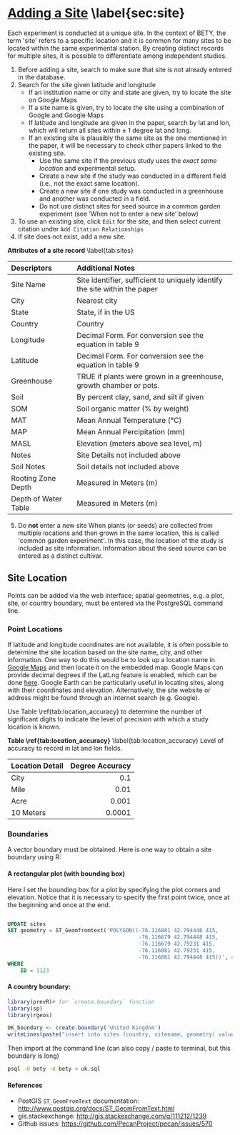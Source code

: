 # [Adding a Site](https://www.betydb.org/sites/new) \label{sec:site}

Each experiment is conducted at a unique site. In the context of BETY,
the term 'site' refers to a specific location and it is common for many
sites to be located within the same experimental station. By creating
distinct records for multiple sites, it is possible to differentiate
among independent studies.

1.  Before adding a site, search to make sure that site is not already
    entered in the database.
2.  Search for the site given latitude and longitude
    -   If an institution name or city and state are given, try to
        locate the site on Google Maps
    -   If a site name is given, try to locate the site using a
        combination of Google and Google Maps
    -   If latitude and longitude are given in the paper, search by lat
        and lon, which will return all sites within $\pm$ 1 degree lat and
        long.
    -   If an existing site is plausibly the same site as the one
        mentioned in the paper, it will be necessary to check other
        papers linked to the existing site.
        -   Use the same site if the previous study uses the *exact same
            location* and experimental setup.
        -   Create a new site if the study was conducted in a different
            field (i.e., not the exact same location).
        -   Create a new site if one study was conducted in a greenhouse
            and another was conducted in a field.
        -   Do not use distinct sites for seed source in a common garden
            experiment (see ’When not to enter a new site’ below)
3.  To use an existing site, click `Edit` for the site, and then select
    current citation under `Add Citation Relationships`
4.  If site does not exist, add a new site.  

**Attributes of a site record** \label{tab:sites}

| Descriptors              |      Additional Notes | 
| :-----------------------------| :-------------------------|
| Site Name |Site identifier, sufficient to uniquely identify the site within the paper |
| City         | Nearest city                 |  
| State           | State, if in the US                |
| Country          |  Country     | 
| Longitude | Decimal Form. For conversion see the equation in table 9 |
| Latitude        | Decimal Form. For conversion see the equation in table 9              |
| Greenhouse        | TRUE if plants were grown in a greenhouse, growth chamber or pots.|
| Soil             |By percent clay, sand, and silt if given               | 
| SOM      |Soil organic matter (% by weight)              | 
| MAT | Mean Annual Temperature (°C) |
| MAP | Mean Annual Percipitation (mm) |
| MASL |Elevation (meters above sea level, m) |
| Notes | Site Details not included above |
| Soil Notes | Soil details not included above |
| Rooting Zone Depth | Measured in Meters (m) |
|Depth of Water Table| Measured in Meters (m) |

5. Do **not** enter a new site When plants (or seeds) are collected from multiple locations   and then grown in the same location, this is called 'common garden experiment'. In this case, the location of the study is included as site information. Information about the seed source can be entered as a distinct cultivar.
 
## Site Location 

Points can be added via the web interface; spatial geometries, e.g. a plot, site, or country boundary, must be entered via the PostgreSQL command line. 

### Point Locations

If latitude and longitude coordinates are not available, it is often
possible to determine the site location based on the site name, city,
and other information. One way to do this would be to look up a location
name in [Google Maps](http://maps.google.com) and then locate it on the
embedded map. Google Maps can provide decimal degrees if the LatLng
feature is enabled, which can be done
[here](http://maps.google.com/maps?showlabs=1). Google Earth can be
particularly useful in locating sites, along with their coordinates and
elevation. Alternatively, the site website or address might be found
through an internet search (e.g. Google).

Use Table \ref{tab:location_accuracy} to determine the number of significant digits to indicate the level of precision with which a study location is known.  

**Table \ref{tab:location_accuracy}** \label{tab:location_accuracy} Level of accuracy to record in lat and lon fields. 
                 
| Location Detail |         Degree Accuracy  |
|:----------------|-------------------------:|
| City            |                      0.1 |
| Mile            |                     0.01 |
| Acre            |                    0.001 |
| 10 Meters       |                   0.0001 |
 
### Boundaries

A vector boundary must be obtained. Here is one way to obtain a site boundary using R:


#### A rectangular plot (with bounding box)

Here I set the bounding box for a plot by specifying the plot corners and elevation. Notice that it is necessary to specify the first point twice, once at the beginning and once at the end. 

```sql

UPDATE sites
SET geometry = ST_Geomfromtext('POLYGON((-76.116081 42.794448 415, 
                                         -76.116679 42.794448 415, 
                                         -76.116679 42.79231 415, 
                                         -76.116081 42.79231 415,
                                         -76.116081 42.794448 415))', 4326)
WHERE
    ID = 1123
```
#### A country boundary:

```r
library(prevR)# for `create.boundary` function
library(sp)
library(rgeos)

UK_boundary <- create.boundary('United Kingdom')
writeLines(paste("insert into sites (country, sitename, geometry) values ('UK', 'United Kingdom', ST_GEOMFromText('", writeWKT(UK_boundary), "',4326)) ;"), con = 'uk.sql')
```

Then import at the command line (can also copy / paste to terminal, but this boundary is long)

```sh
psql -U bety -d bety < uk.sql
```

#### References 

* PostGIS `ST_GeomFromText` documentation: http://www.postgis.org/docs/ST_GeomFromText.html
* gis.stackexchange: http://gis.stackexchange.com/q/111212/1239
* Github issues: https://github.com/PecanProject/pecan/issues/570




